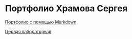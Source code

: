 # Портфолио Храмова Сергея
<a href="https://github.com/Serega89Kh/Serega89Kh.github.io/blob/master/BIO.md">Портфолио с помощью Markdown</a>

 <a href="https://repl.it/@Serega89Kh/Truth-table">Первая лабораторная</a>

